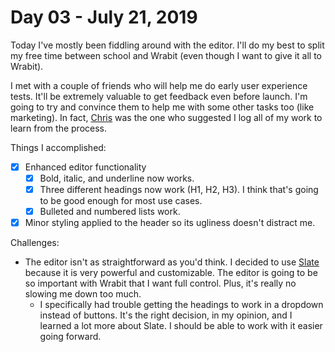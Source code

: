 # Day 03 - July 21, 2019

Today I've mostly been fiddling around with the editor. I'll do my best to split my free time between school and Wrabit (even though I want to give it all to Wrabit).

I met with a couple of friends who will help me do early user experience tests. It'll be extremely valuable to get feedback even before launch. I'm going to try and convince them to help me with some other tasks too (like marketing). In fact, [Chris]((http://www.thefreshburst.com/)) was the one who suggested I log all of my work to learn from the process.

Things I accomplished:

- [x] Enhanced editor functionality
  - [x] Bold, italic, and underline now works.
  - [x] Three different headings now work (H1, H2, H3). I think that's going to be good enough for most use cases.
  - [x] Bulleted and numbered lists work.
- [x] Minor styling applied to the header so its ugliness doesn't distract me.

Challenges:

- The editor isn't as straightforward as you'd think. I decided to use [Slate](https://www.slatejs.org/) because it is very powerful and customizable. The editor is going to be so important with Wrabit that I want full control. Plus, it's really no slowing me down too much.
  - I specifically had trouble getting the headings to work in a dropdown instead of buttons. It's the right decision, in my opinion, and I learned a lot more about Slate. I should be able to work with it easier going forward.
